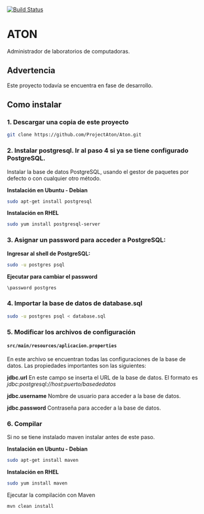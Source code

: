 [![Build Status](https://travis-ci.org/ProjectAton/AtonLab.svg?branch=master)](https://travis-ci.org/ProjectAton/AtonLab)
# ATON
Administrador de laboratorios de computadoras.

## Advertencia
Este proyecto todavía se encuentra en fase de desarrollo.

## Como instalar
### 1. Descargar una copia de este proyecto
```bash
git clone https://github.com/ProjectAton/Aton.git
```

### 2. Instalar postgresql. Ir al paso 4 si ya se tiene configurado PostgreSQL.

Instalar la base de datos PostgreSQL, usando el gestor de paquetes por defecto o con cualquier otro método.

**Instalación en Ubuntu - Debian**

```bash
sudo apt-get install postgresql
```

**Instalación en RHEL**

```bash
sudo yum install postgresql-server
```

### 3. Asignar un password para acceder a PostgreSQL:

**Ingresar al shell de PostgreSQL:**

```bash
sudo -u postgres psql
```

**Ejecutar para cambiar el password**

```bash
\password postgres
```

### 4. Importar la base de datos de database.sql
```bash
sudo -u postgres psql < database.sql
```

### 5. Modificar los archivos de configuración

#### `src/main/resources/aplicacion.properties`
En este archivo se encuentran todas las configuraciones de la base de datos. Las propiedades importantes son las siguientes:

**jdbc.url**
En este campo se inserta el URL de la base de datos. El formato es *jdbc:postgresql://host:puerto/basededatos*

**jdbc.username**
Nombre de usuario para acceder a la base de datos.

**jdbc.password**
Contraseña para acceder a la base de datos.

### 6. Compilar
Si no se tiene instalado maven instalar antes de este paso.

**Instalación en Ubuntu - Debian**
```bash
sudo apt-get install maven
```

**Instalación en RHEL**
```bash
sudo yum install maven
```

Ejecutar la compilación con Maven

```bash
mvn clean install
```

##